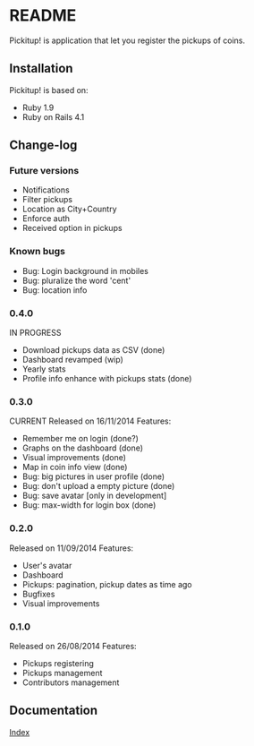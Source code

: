 # README
Pickitup! is application that let you register the pickups of coins.

## Installation

Pickitup! is based on:
 * Ruby 1.9
 * Ruby on Rails 4.1

## Change-log

### Future versions
 * Notifications
 * Filter pickups
 * Location as City+Country
 * Enforce auth
 * Received option in pickups

### Known bugs
 * Bug: Login background in mobiles
 * Bug: pluralize the word 'cent'
 * Bug: location info

### 0.4.0
IN PROGRESS
 * Download pickups data as CSV (done)
 * Dashboard revamped (wip)
 * Yearly stats
 * Profile info enhance with pickups stats (done)

### 0.3.0
CURRENT
Released on 16/11/2014
Features:
 * Remember me on login (done?)
 * Graphs on the dashboard (done)
 * Visual improvements (done)
 * Map in coin info view (done)
 * Bug: big pictures in user profile (done)
 * Bug: don't upload a empty picture (done)
 * Bug: save avatar [only in development]
 * Bug: max-width for login box (done)

### 0.2.0
Released on 11/09/2014
Features:
 * User's avatar
 * Dashboard
 * Pickups: pagination, pickup dates as time ago
 * Bugfixes
 * Visual improvements

### 0.1.0
Released on 26/08/2014
Features:
 * Pickups registering
 * Pickups management
 * Contributors management

## Documentation
[Index](doc/readme.md)
